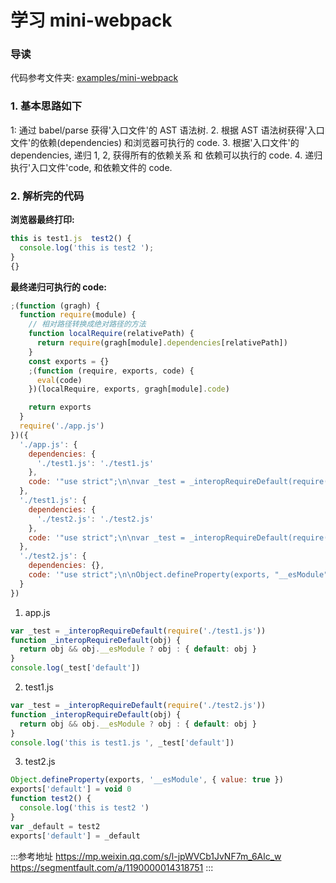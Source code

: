 # 学习 mini-webpack

### 导读

代码参考文件夹:
[examples/mini-webpack](https://github.com/zm8/blog/blob/master/example/mini-webpack/index.js)

### 1. 基本思路如下

1: 通过 babel/parse 获得'入口文件'的 AST 语法树. 2. 根据 AST 语法树获得'入口文件'的依赖(dependencies) 和浏览器可执行的 code. 3. 根据'入口文件'的 dependencies, 递归 1, 2, 获得所有的依赖关系 和 依赖可以执行的 code. 4. 递归执行'入口文件'code, 和依赖文件的 code.

### 2. 解析完的代码

**浏览器最终打印:**

```js
this is test1.js  test2() {
  console.log('this is test2 ');
}
{}
```

**最终递归可执行的 code:**

```js
;(function (gragh) {
  function require(module) {
    // 相对路径转换成绝对路径的方法
    function localRequire(relativePath) {
      return require(gragh[module].dependencies[relativePath])
    }
    const exports = {}
    ;(function (require, exports, code) {
      eval(code)
    })(localRequire, exports, gragh[module].code)

    return exports
  }
  require('./app.js')
})({
  './app.js': {
    dependencies: {
      './test1.js': './test1.js'
    },
    code: '"use strict";\n\nvar _test = _interopRequireDefault(require("./test1.js"));  \n\nfunction _interopRequireDefault(obj) { return obj && obj.__esModule ? obj : { "default": obj }; }\n\nconsole.log(_test["default"]);'
  },
  './test1.js': {
    dependencies: {
      './test2.js': './test2.js'
    },
    code: '"use strict";\n\nvar _test = _interopRequireDefault(require("./test2.js"));\n\nfunction _interopRequireDefault(obj) { return obj && obj.__esModule ? obj : { "default": obj }; }\n\nconsole.log(\'this is test1.js \', _test["default"]);'
  },
  './test2.js': {
    dependencies: {},
    code: '"use strict";\n\nObject.defineProperty(exports, "__esModule", {\n  value: true\n});\nexports["default"] = void 0;\n\nfunction test2() {\n  console.log(\'this is test2 \');\n}\n\nvar _default = test2;\nexports["default"] = _default;'
  }
})
```

1. app.js

```js
var _test = _interopRequireDefault(require('./test1.js'))
function _interopRequireDefault(obj) {
  return obj && obj.__esModule ? obj : { default: obj }
}
console.log(_test['default'])
```

2. test1.js

```js
var _test = _interopRequireDefault(require('./test2.js'))
function _interopRequireDefault(obj) {
  return obj && obj.__esModule ? obj : { default: obj }
}
console.log('this is test1.js ', _test['default'])
```

3. test2.js

```js
Object.defineProperty(exports, '__esModule', { value: true })
exports['default'] = void 0
function test2() {
  console.log('this is test2 ')
}
var _default = test2
exports['default'] = _default
```

:::参考地址
https://mp.weixin.qq.com/s/l-jpWVCb1JvNF7m_6Alc_w
https://segmentfault.com/a/1190000014318751
:::
